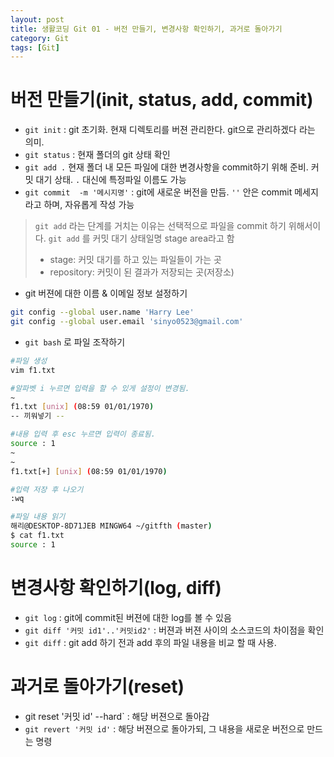 ```yaml
---
layout: post
title: 생활코딩 Git 01 - 버전 만들기, 변경사항 확인하기, 과거로 돌아가기
category: Git
tags: [Git]
---
```




# 버전 만들기(init, status, add, commit)

- `git init` : git 초기화. 현재 디렉토리를 버젼 관리한다. git으로 관리하겠다 라는 의미.
- `git status` : 현재 폴더의 git 상태 확인
- `git add .` 현재 폴더 내 모든 파일에 대한 변경사항을 commit하기 위해 준비. 커밋 대기 상태.  `.` 대신에 특정파일 이름도 가능
- `git commit  -m '메시지명'`  : git에 새로운 버전을 만듬. `''` 안은 commit 메세지라고 하며,  자유롭게 작성 가능



> `git add` 라는 단계를 거치는 이유는 선택적으로 파일을 commit 하기 위해서이다. 
> `git add` 를 커밋 대기 상태일명 stage area라고 함 
>
> - stage: 커밋 대기를 하고 있는 파일들이 가는 곳
> - repository: 커밋이 된 결과가 저장되는 곳(저장소)



- git 버젼에 대한 이름 & 이메일 정보 설정하기

```bash
git config --global user.name 'Harry Lee'
git config --global user.email 'sinyo0523@gmail.com'
```



- `git bash` 로 파일 조작하기

```bash
#파일 생성
vim f1.txt

#알파벳 i 누르면 입력을 할 수 있게 설정이 변경됨.
~
f1.txt [unix] (08:59 01/01/1970)                                        0,1 모두
-- 끼워넣기 --

#내용 입력 후 esc 누르면 입력이 종료됨.
source : 1
~
~
f1.txt[+] [unix] (08:59 01/01/1970) 

#입력 저장 후 나오기
:wq

#파일 내용 읽기
해리@DESKTOP-8D71JEB MINGW64 ~/gitfth (master)
$ cat f1.txt
source : 1
```





# 변경사항 확인하기(log, diff)

- `git log` : git에 commit된 버젼에 대한 log를 볼 수 있음 
- `git diff '커밋 id1'..'커밋id2'`  : 버젼과 버젼 사이의 소스코드의 차이점을 확인
- `git diff` : git add 하기 전과 add 후의 파일 내용을 비교 할 때 사용.  





# 과거로 돌아가기(reset)

- git reset '커밋 id' --hard` : 해당 버젼으로 돌아감
- `git revert '커밋 id'` : 해당 버젼으로 돌아가되,  그 내용을 새로운 버전으로 만드는 명령